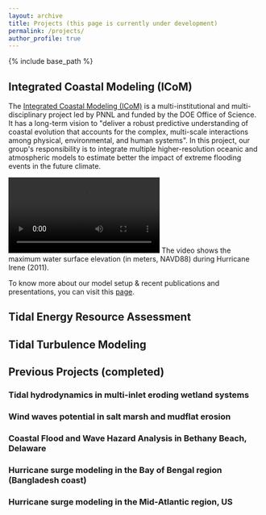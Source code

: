 ```yaml
---
layout: archive
title: Projects (this page is currently under development)
permalink: /projects/
author_profile: true
---
```


{% include base_path %}

## Integrated Coastal Modeling (ICoM)
The [Integrated Coastal Modeling (ICoM)](https://icom.pnnl.gov/) is a multi-institutional and multi-disciplinary project led by PNNL and funded by the DOE Office of Science. It has a long-term vision to "deliver a robust predictive understanding of coastal evolution that accounts for the complex, multi-scale interactions among physical, environmental, and human systems". In this project, our group's responsibility is to integrate multiple higher-resolution oceanic and atmospheric models to estimate better the impact of extreme flooding events in the future climate.

<video src="/file/FVCOM_Irene_max_surface_large.mp4" controls="controls" style="max-width: 730px;">
</video>
The video shows the maximum water surface elevation (in meters, NAVD88) during Hurricane Irene (2011).

To know more about our model setup & recent publications and presentations, you can visit this [page](/project_info/ICoM/).   

## Tidal Energy Resource Assessment



## Tidal Turbulence Modeling



## Previous Projects (completed)
### Tidal hydrodynamics in multi-inlet eroding wetland systems
### Wind waves potential in salt marsh and mudflat erosion
### Coastal Flood and Wave Hazard Analysis in Bethany Beach, Delaware
### Hurricane surge modeling in the Bay of Bengal region (Bangladesh coast)
### Hurricane surge modeling in the Mid-Atlantic region, US
